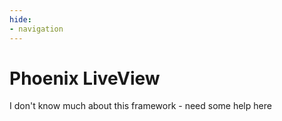 ```yaml
---
hide:
- navigation
---
```

# Phoenix LiveView

I don't know much about this framework - need some help here